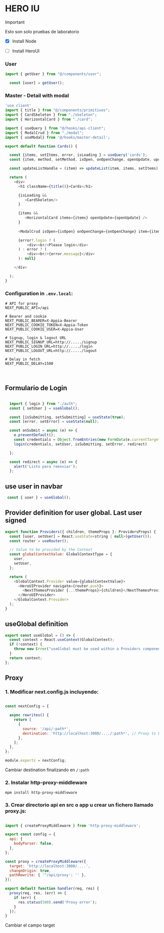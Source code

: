 # HERO IU

> [!IMPORTANT]
> Esto son solo pruebas de laboratorio


- [x] Install Node
- [ ] Install HeroUI


### User

```javascript
import { getUser } from "@/components/user";

  const [user] = getUser();
```



### Master - Detail with modal

```javascript
'use client'
import { title } from "@/components/primitives";
import { CardSkeleton } from "./skeleton";
import { HorizontalCard } from "./card";

import { useQuery } from "@/hooks/api-client";
import { ModalCrud } from "./modal";
import { useModal} from '@/hooks/master-detail';

export default function Cards() {

  const {items, setItems, error, isLoading } = useQuery('cards');
  const {item, method, setMethod, isOpen, onOpenChange, openUpdate, updateList} = useModal();

  const updateListHandle = (item) => updateList(item, items, setItems);

  return (
    <div>
      <h1 className={title()}>Cards</h1>

      {isLoading && 
         <CardSkeleton/>
      }

      {items &&
         <HorizontalCard items={items} openUpdate={openUpdate} />
      }
        
      <ModalCrud isOpen={isOpen} onOpenChange={onOpenChange} item={item} method={method} setMethod={setMethod} updateList={updateListHandle}/>

      {error?.login ? (
          <div><br/>Please login</div>
      ) : error ? (
          <div><br/>{error.message}</div>
      ): null}

    </div>

  );
}
```

### Configuration in `.env.local`:

    # API for proxy
    NEXT_PUBLIC_API=/api

    # Bearer and cookie
    NEXT_PUBLIC_BEARER=X-Appia-Bearer
    NEXT_PUBLIC_COOKIE_TOKEN=X-Appia-Token
    NEXT_PUBLIC_COOKIE_USER=X-Appia-User

    # Signup, login & logout URL
    NEXT_PUBLIC_SIGNUP_URL=http://...../signup
    NEXT_PUBLIC_LOGIN_URL=http://...../login
    NEXT_PUBLIC_LOGOUT_URL=http://...../logout

    # Delay in fetch
    NEXT_PUBLIC_DELAY=1500

<br>

## Formulario de Login

```javascript

  import { login } from "./auth";
  const { setUser } = useGlobal();

  const [isSubmitting, setSubmitting] = useState(true);
  const [error, setError] = useState(null);

  const onSubmit = async (e) => {
    e.preventDefault();
    const credentials = Object.fromEntries(new FormData(e.currentTarget));
    login(credentials, setUser, isSubmitting, setError, redirect)

  };

  const redirect = async (e) => {
    alert('Listo para reenviar');
  };

```


## use user in navbar

```javascript
 const { user } = useGlobal();
```

## Provider definition for user global. Last user signed

```javascript
export function Providers({ children, themeProps }: ProvidersProps) {
  const [user, setUser] = React.useState<string | null>(getUser());
  const router = useRouter();

  // Value to be provided by the Context
  const globalContextValue: GlobalContextType = {
    user,
    setUser,
  };

  return (
    <GlobalContext.Provider value={globalContextValue}>
      <HeroUIProvider navigate={router.push}>
        <NextThemesProvider {...themeProps}>{children}</NextThemesProvider>
      </HeroUIProvider>
    </GlobalContext.Provider>
  );
}
```

## useGlobal definition

```javascript
export const useGlobal = () => {
  const context = React.useContext(GlobalContext);
  if (!context) {
    throw new Error("useGlobal must be used within a Providers component");
  }
  return context;
};
```

## Proxy

### 1. Modificar next.config.js incluyendo:

```javascript

const nextConfig = {

  async rewrites() {
    return [
      {
        source: '/api/:path*',
        destination: 'http://localhost:3000/..../:path*', // Proxy to Backend
      },
    ];
  },
};

module.exports = nextConfig;

```
Cambiar destination finalizando en `/:path`

### 2. Instalar http-proxy-middleware

    mpm install http-proxy-middleware


### 3. Crear directorio api en src o app u crear un fichero llamado proxy.js:

```javascript

import { createProxyMiddleware } from 'http-proxy-middleware';

export const config = {
  api: {
    bodyParser: false,
  },
};

const proxy = createProxyMiddleware({
  target: 'http://localhost:3000/....',
  changeOrigin: true,
  pathRewrite: { '^/api/proxy': '' },
});

export default function handler(req, res) {
  proxy(req, res, (err) => {
    if (err) {
      res.status(500).send('Proxy error');
    }
  });
}

```

Cambiar el campo target